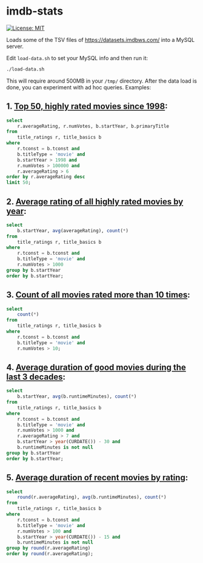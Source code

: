 # imdb-stats
[![License: MIT](https://img.shields.io/badge/License-MIT-yellow.svg)](https://opensource.org/licenses/MIT)

Loads some of the TSV files of https://datasets.imdbws.com/ into a MySQL server.

Edit `load-data.sh` to set your MySQL info and then run it:

```bash
./load-data.sh
```
This will require around 500MB in your `/tmp/` directory. After the data load is done, you can experiment with ad hoc queries. Examples:

## 1. [Top 50, highly rated movies since 1998](sample-1.txt):
```sql
select
    r.averageRating, r.numVotes, b.startYear, b.primaryTitle
from
    title_ratings r, title_basics b
where
    r.tconst = b.tconst and
    b.titleType = 'movie' and
    b.startYear > 1998 and
    r.numVotes > 100000 and
    r.averageRating > 6
order by r.averageRating desc
limit 50;
```

## 2. [Average rating of all highly rated movies by year](sample-2.txt):
```sql
select
    b.startYear, avg(averageRating), count(*)
from
    title_ratings r, title_basics b
where
    r.tconst = b.tconst and
    b.titleType = 'movie' and
    r.numVotes > 1000
group by b.startYear
order by b.startYear;
```

## 3. [Count of all movies rated more than 10 times](sample-3.txt):
```sql
select
    count(*)
from
    title_ratings r, title_basics b
where
    r.tconst = b.tconst and
    b.titleType = 'movie' and
    r.numVotes > 10;
```

## 4. [Average duration of good movies during the last 3 decades](sample-4.txt):
```sql
select
    b.startYear, avg(b.runtimeMinutes), count(*)
from
    title_ratings r, title_basics b
where
    r.tconst = b.tconst and
    b.titleType = 'movie' and
    r.numVotes > 1000 and
    r.averageRating > 7 and
    b.startYear > year(CURDATE()) - 30 and
    b.runtimeMinutes is not null
group by b.startYear
order by b.startYear;
```

## 5. [Average duration of recent movies by rating](sample-5.txt):
```sql
select
    round(r.averageRating), avg(b.runtimeMinutes), count(*)
from
    title_ratings r, title_basics b
where
    r.tconst = b.tconst and
    b.titleType = 'movie' and
    r.numVotes > 100 and
    b.startYear > year(CURDATE()) - 15 and
    b.runtimeMinutes is not null
group by round(r.averageRating)
order by round(r.averageRating);
```
